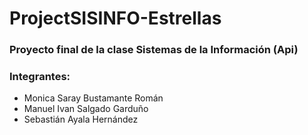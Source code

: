 # ProjectSISINFO-Estrellas
### Proyecto final de la clase Sistemas de la Información (Api)

### Integrantes:
* Monica Saray Bustamante Román 
* Manuel Ivan Salgado Garduño
* Sebastián Ayala Hernández
